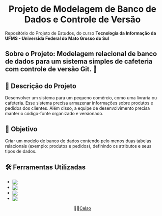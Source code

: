 <h1 align ="center">Projeto de Modelagem de Banco de Dados e Controle de Versão</h1>

Repositório do Projeto de Estudos, do curso **Tecnologia da Informação da UFMS - Universida Federal do Mato Grosso do Sul**

<h2>Sobre o Projeto: Modelagem relacional de banco de dados para um sistema simples de cafeteria com controle de versão Git. 📜<br></h2>

## 📌 Descrição do Projeto
Desenvolver um sistema para um pequeno comércio, como uma livraria ou cafeteria. Esse sistema precisa armazenar informações sobre produtos e pedidos dos clientes. Além disso, a equipe de desenvolvimento precisa manter o código-fonte organizado e versionado.

## 🎯 Objetivo
Criar um modelo de banco de dados contendo pelo menos duas tabelas relacionais (exemplo: produtos e pedidos), definindo os atributos e seus tipos de dados.

## 🛠 Ferramentas Utilizadas
- <img align="center" src="https://img.shields.io/badge/Postgre%20SQL%20-0078d7.svg?style=for-the-badge&logo=PostgreSQL&logoColor=white">
- <img align="center" src="https://img.shields.io/badge/VS%20%20Code-0078d7.svg?style=for-the-badge&logo=Visual-Studio-Code&logoColor=white">
- <img align="center" src="https://img.shields.io/badge/git-%23F05033.svg?style=for-the-badge&logo=git&logoColor=white">
- <img align="center" src="https://img.shields.io/badge/github-%23121011.svg?style=for-the-badge&logo=github&logoColor=white">


<div align="center">👨‍💻<a href="https://github.com/Celsohsl">Celso</a></div>
